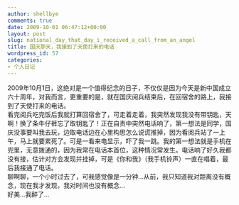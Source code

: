 ```yaml
---
author: shellbye
comments: true
date: 2009-10-01 06:47:12+00:00
layout: post
slug: national_day_that_day_i_received_a_call_from_an_angel
title: 国庆那天，我接到了天使打来的电话
wordpress_id: 57
categories:
- 个人日记
---
```


2009年10月1日，这绝对是一个值得纪念的日子，不仅仅是因为今天是新中国成立六十周年，对我而言，更重要的是，就在国庆阅兵结束后，在回宿舍的路上，我接到了天使打来的电话。  
看完阅兵吃完饭后我就打算回宿舍了，可走着走着，我突然发现我没有带钥匙，天啊！换了条牛仔裤忘了取钥匙了！正在自责中突然电话响了，第一想法是同学，国庆没事要叫我去玩，边取电话边在心里构思怎么说谎推掉，因为看阅兵站了一上午，马上就要累死了。可是一看来电显示，吓了我一跳。我的第一想法就是手机在兜里，无意拨通的，因为我常在电话本首位，这种情况常发生。电话响了好久我都没有接，估计对方会发现并挂掉，可是《你和我》（我手机铃声）一直在唱着，最后我接通了电话。  
聊啊聊，一个小时过去了，可我感觉像是一分钟…从前，我只知道我对距离没有概念，现在我才发现，我对时间也没有概念…  
好美…我醉了…
